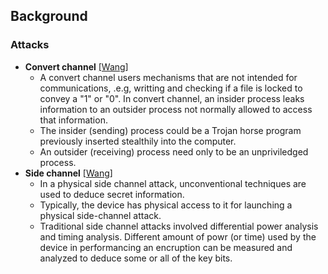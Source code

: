 ## Background


### Attacks
- **Convert channel** [[Wang]](http://citeseerx.ist.psu.edu/viewdoc/download?doi=10.1.1.190.1003&rep=rep1&type=pdf)
  - A convert channel users mechanisms that are not intended for communications, .e.g, writting and checking if a file is locked to convey a "1" or "0". In convert channel, an insider process leaks information to an outsider process not normally allowed to access that information. 
  - The insider (sending) process could be a Trojan horse program previously inserted stealthily into the computer.
  - An outsider (receiving) process need only to be an unpriviledged process.
- **Side channel** [[Wang]](http://citeseerx.ist.psu.edu/viewdoc/download?doi=10.1.1.190.1003&rep=rep1&type=pdf)
  - In a physical side channel attack, unconventional techniques are used to deduce secret information. 
  - Typically, the device has physical access to it for launching a physical side-channel attack. 
  - Traditional side channel attacks involved differential power analysis and timing analysis. Different amount of powr (or time) used by the device in performancing an encruption can be measured and analyzed to deduce some or all of the key bits.
